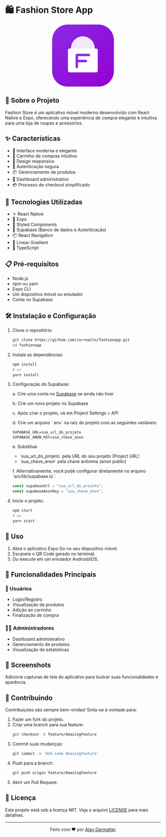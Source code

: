  # 🛍️ Fashion Store App

<div align="center">
  <img src="assets/app-icon.png" alt="Fashion Store Logo" width="200"/>
</div>

## 📱 Sobre o Projeto

Fashion Store é um aplicativo móvel moderno desenvolvido com React Native e Expo, oferecendo uma experiência de compra elegante e intuitiva para uma loja de roupas e acessórios.

## ✨ Características

- 🎨 Interface moderna e elegante
- 🛒 Carrinho de compras intuitivo
- 📱 Design responsivo
- 🔐 Autenticação segura
- 📦 Gerenciamento de produtos
- 🎯 Dashboard administrativo
- 💳 Processo de checkout simplificado

## 🚀 Tecnologias Utilizadas

- ⚛️ React Native
- 📱 Expo
- 🎨 Styled Components
- 🔐 Supabase (Banco de dados e Autenticação)
- 📦 React Navigation
- 💅 Linear Gradient
- 🎯 TypeScript

## 📋 Pré-requisitos

- Node.js
- npm ou yarn
- Expo CLI
- Um dispositivo móvel ou emulador
- Conta no Supabase

## 🛠️ Instalação e Configuração

1. Clone o repositório:

   ```bash
   git clone https://github.com/correaito/fashionapp.git
   cd fashionapp
   ```

2. Instale as dependências:

   ```bash
   npm install
   # ou
   yarn install
   ```

3. Configuração do Supabase:

   a. Crie uma conta no [Supabase](https://supabase.com) se ainda não tiver

   b. Crie um novo projeto no Supabase

   c. Após criar o projeto, vá em Project Settings > API

   d. Crie um arquivo \`.env\` na raiz do projeto com as seguintes variáveis:

   ```env
   SUPABASE_URL=sua_url_do_projeto
   SUPABASE_ANON_KEY=sua_chave_anon
   ```

   e. Substitua:

   - \`sua_url_do_projeto\` pela URL do seu projeto (Project URL)
   - \`sua_chave_anon\` pela chave anônima (anon public)

   f. Alternativamente, você pode configurar diretamente no arquivo \`src/lib/supabase.ts\`:

   ```typescript
   const supabaseUrl = "sua_url_do_projeto";
   const supabaseAnonKey = "sua_chave_anon";
   ```

4. Inicie o projeto:
   ```bash
   npm start
   # ou
   yarn start
   ```

## 📱 Uso

1. Abra o aplicativo Expo Go no seu dispositivo móvel.
2. Escaneie o QR Code gerado no terminal.
3. Ou execute em um emulador Android/iOS.

## 🎯 Funcionalidades Principais

### 👤 Usuários

- Login/Registro
- Visualização de produtos
- Adição ao carrinho
- Finalização de compra

### 👨‍💼 Administradores

- Dashboard administrativo
- Gerenciamento de produtos
- Visualização de estatísticas

## 📸 Screenshots

Adicione capturas de tela do aplicativo para ilustrar suas funcionalidades e aparência.

## 🤝 Contribuindo

Contribuições são sempre bem-vindas! Sinta-se à vontade para:

1. Fazer um fork do projeto.
2. Criar uma branch para sua feature:
   ```bash
   git checkout -b feature/AmazingFeature
   ```
3. Commit suas mudanças:
   ```bash
   git commit -m 'Add some AmazingFeature'
   ```
4. Push para a branch:
   ```bash
   git push origin feature/AmazingFeature
   ```
5. Abrir um Pull Request.

## 📄 Licença

Este projeto está sob a licença MIT. Veja o arquivo [LICENSE](LICENSE) para mais detalhes.

---

<div align="center">
  Feito com ❤️ por <a href="https://www.linkedin.com/in/alan-garmatter-07b3b3295/">Alan Garmatter</a>
</div>